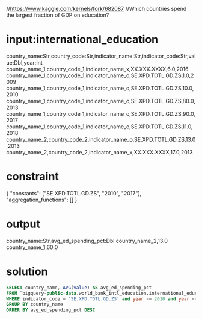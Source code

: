 //https://www.kaggle.com/kernels/fork/682087
//Which countries spend the largest fraction of GDP on education?

# input:international_education

country_name:Str,country_code:Str,indicator_name:Str,indicator_code:Str,value:Dbl,year:Int
country_name_1,country_code_1,indicator_name_x,XX.XXX.XXXX,6.0,2016
country_name_1,country_code_1,indicator_name_o,SE.XPD.TOTL.GD.ZS,1.0,2009
country_name_1,country_code_1,indicator_name_o,SE.XPD.TOTL.GD.ZS,10.0,2010
country_name_1,country_code_1,indicator_name_o,SE.XPD.TOTL.GD.ZS,80.0,2013
country_name_1,country_code_1,indicator_name_o,SE.XPD.TOTL.GD.ZS,90.0,2017
country_name_1,country_code_1,indicator_name_o,SE.XPD.TOTL.GD.ZS,11.0,2018
country_name_2,country_code_2,indicator_name_o,SE.XPD.TOTL.GD.ZS,13.0,2013
country_name_2,country_code_2,indicator_name_x,XX.XXX.XXXX,17.0,2013

# constraint

{
  "constants": ["SE.XPD.TOTL.GD.ZS", "2010", "2017"],
  "aggregation_functions": []
}

# output

country_name:Str,avg_ed_spending_pct:Dbl
country_name_2,13.0
country_name_1,60.0

# solution

```sql
SELECT country_name, AVG(value) AS avg_ed_spending_pct
FROM `bigquery-public-data.world_bank_intl_education.international_education`
WHERE indicator_code = 'SE.XPD.TOTL.GD.ZS' and year >= 2010 and year <= 2017
GROUP BY country_name
ORDER BY avg_ed_spending_pct DESC
```
